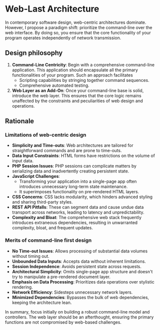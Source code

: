 # Web-Last Architecture

In contemporary software design, web-centric architectures dominate. However, I propose a paradigm shift: prioritize the command-line over the web interface. By doing so, you ensure that the core functionality of your program operates independently of network transmission.

## Design philosophy

1. **Command-Line Centricity**: Begin with a comprehensive command-line application. This application should encapsulate all the primary functionalities of your program. Such an approach facilitates
    - Scripting capabilities by stringing together command sequences.
    - Comprehensive automated testing.
2. **Web Layer as an Add-On**: Once your command-line base is solid, introduce the web layer. This ensures that the core logic remains unaffected by the constraints and peculiarities of web design and operations.

## Rationale

### Limitations of web-centric design

- **Simplicity and Time-outs**: Web architectures are tailored for straightforward commands and are prone to time-outs.
- **Data Input Constraints**: HTML forms have restrictions on the volume of input data.
- **PHP Session Issues**: PHP sessions can complicate matters by serializing data and inadvertently creating persistent state.
- **JavaScript Challenges**: 
  - Transforming your application into a single-page app often introduces unnecessary long-term state maintenance.
  - It superimposes functionality on pre-rendered HTML layers.
- **CSS Concerns**: CSS lacks modularity, which hinders advanced styling and sharing third-party styles.
- **REST API Pitfalls**: These can segment data and cause undue data transport across networks, leading to latency and unpredictability.
- **Complexity and Bloat**: The comprehensive web stack frequently introduces extraneous dependencies, resulting in unwarranted complexity, bloat, and frequent updates.

### Merits of command-line first design

- **No Time-out Issues**: Allows processing of substantial data volumes without timing out.
- **Unbounded Data Inputs**: Accepts data without inherent limitations.
- **Session Independence**: Avoids persistent state across requests.
- **Architectural Simplicity**: Omits single-page app structure and doesn't try to manipulate a pre-rendered document layer.
- **Emphasis on Data Processing**: Prioritizes data operations over stylistic rendering.
- **Network Efficiency**: Sidesteps unnecessary network layers.
- **Minimized Dependencies**: Bypasses the bulk of web dependencies, keeping the architecture lean.

In summary, focus initially on building a robust command-line model and controllers. The web layer should be an afterthought, ensuring the primary functions are not compromised by web-based challenges.

<!-- DSG/ChatGPT 8/4/2023 -->
